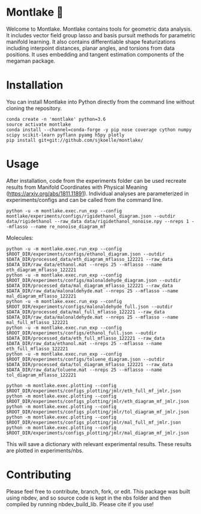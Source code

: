# Montlake 🛶
Welcome to Montlake.
Montlake contains tools for geometric data analysis.
It includes vector field group lasso and basis pursuit methods for parametric manifold learning.
It also contains differentiable shape featurizations including interpoint distances, planar angles, and torsions from data positions.
It uses embedding and tangent estimation components of the megaman package.

# Installation
You can install Montlake into Python directly from the command line without cloning the repository. 

```
conda create -n 'montlake' python=3.6
source activate montlake
conda install --channel=conda-forge -y pip nose coverage cython numpy scipy scikit-learn pyflann pyamg h5py plotly
pip install git+git://github.com/sjkoelle/montlake/
```

# Usage

After installation, code from the experiments folder can be used recreate results from Manifold Coordinates with Physical Meaning (https://arxiv.org/abs/1811.11891).
Individual analyses are parameterized in experiments/configs and can be called from the command line.

```
python -u -m montlake.exec.run_exp --config montlake/experiments/configs/rigidethanol_diagram.json --outdir data/rigidethanol --raw_data data/rigidethanol_nonoise.npy --nreps 1 --mflasso --name re_nonoise_diagram_mf
```

Molecules:
```
python -u -m montlake.exec.run_exp --config $ROOT_DIR/experiments/configs/ethanol_diagram.json --outdir $DATA_DIR/processed_data/eth_diagram_mflasso_122221 --raw_data $DATA_DIR/raw_data/ethanol.mat --nreps 25 --mflasso --name eth_diagram_mflasso_122221
python -u -m montlake.exec.run_exp --config $ROOT_DIR/experiments/configs/malonaldehyde_diagram.json --outdir $DATA_DIR/processed_data/mal_diagram_mflasso_122221 --raw_data $DATA_DIR/raw_data/malonaldehyde.mat --nreps 25 --mflasso --name mal_diagram_mflasso_122221
python -u -m montlake.exec.run_exp --config $ROOT_DIR/experiments/configs/malonaldehyde_full.json --outdir $DATA_DIR/processed_data/mal_full_mflasso_122221 --raw_data $DATA_DIR/raw_data/malonaldehyde.mat --nreps 25 --mflasso --name mal_full_mflasso_122221
python -u -m montlake.exec.run_exp --config $ROOT_DIR/experiments/configs/ethanol_full.json --outdir $DATA_DIR/processed_data/eth_full_mflasso_122221 --raw_data $DATA_DIR/raw_data/ethanol.mat --nreps 25 --mflasso --name eth_full_mflasso_122221
python -u -m montlake.exec.run_exp --config $ROOT_DIR/experiments/configs/toluene_diagram.json --outdir $DATA_DIR/processed_data/tol_diagram_mflasso_122221 --raw_data $DATA_DIR/raw_data/toluene.mat --nreps 25 --mflasso --name tol_diagram_mflasso_122221

python -m montlake.exec.plotting --config $ROOT_DIR/experiments/configs_plotting/jmlr/eth_full_mf_jmlr.json
python -m montlake.exec.plotting --config $ROOT_DIR/experiments/configs_plotting/jmlr/eth_diagram_mf_jmlr.json
python -m montlake.exec.plotting --config $ROOT_DIR/experiments/configs_plotting/jmlr/tol_diagram_mf_jmlr.json
python -m montlake.exec.plotting --config $ROOT_DIR/experiments/configs_plotting/jmlr/mal_full_mf_jmlr.json
python -m montlake.exec.plotting --config $ROOT_DIR/experiments/configs_plotting/jmlr/mal_diagram_mf_jmlr.json

```

This will save a dictionary with relevant experimental results.  These results are plotted in experiments/nbs.

# Contributing

Please feel free to contribute, branch, fork, or edit.
This package was built using nbdev, and so source code is kept in the nbs folder and then compiled by running nbdev_build_lib.
Please cite if you use!
